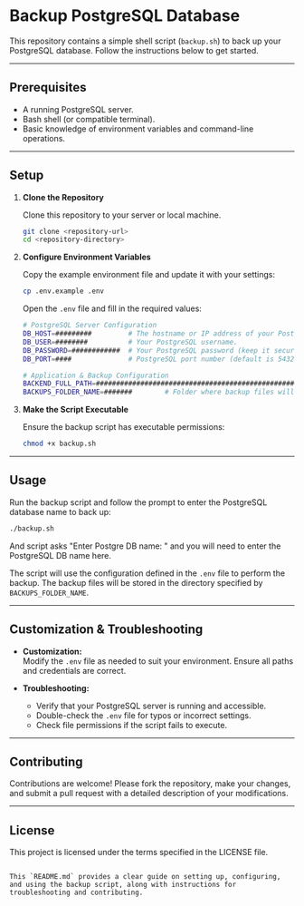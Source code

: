 # Backup PostgreSQL Database

This repository contains a simple shell script (`backup.sh`) to back up your PostgreSQL database. Follow the instructions below to get started.

---

## Prerequisites

- A running PostgreSQL server.
- Bash shell (or compatible terminal).
- Basic knowledge of environment variables and command-line operations.

---

## Setup

1. **Clone the Repository**

   Clone this repository to your server or local machine.

   ```bash
   git clone <repository-url>
   cd <repository-directory>
   ```

2. **Configure Environment Variables**

   Copy the example environment file and update it with your settings:

   ```bash
   cp .env.example .env
   ```

   Open the `.env` file and fill in the required values:

   ```bash
   # PostgreSQL Server Configuration
   DB_HOST=#########         # The hostname or IP address of your PostgreSQL server.
   DB_USER=########          # Your PostgreSQL username.
   DB_PASSWORD=############  # Your PostgreSQL password (keep it secure!).
   DB_PORT=####              # PostgreSQL port number (default is 5432).

   # Application & Backup Configuration
   BACKEND_FULL_PATH=#################################################################  # Absolute path to your backend directory.
   BACKUPS_FOLDER_NAME=#######        # Folder where backup files will be stored.
   ```

3. **Make the Script Executable**

   Ensure the backup script has executable permissions:

   ```bash
   chmod +x backup.sh
   ```

---

## Usage

Run the backup script and follow the prompt to enter the PostgreSQL database name to back up:

```bash
./backup.sh
```

And script asks "Enter Postgre DB name: " and you will need to enter the PostgreSQL DB name here.

The script will use the configuration defined in the `.env` file to perform the backup. The backup files will be stored in the directory specified by `BACKUPS_FOLDER_NAME`.

---

## Customization & Troubleshooting

- **Customization:**  
  Modify the `.env` file as needed to suit your environment. Ensure all paths and credentials are correct.

- **Troubleshooting:**  
  - Verify that your PostgreSQL server is running and accessible.
  - Double-check the `.env` file for typos or incorrect settings.
  - Check file permissions if the script fails to execute.

---

## Contributing

Contributions are welcome! Please fork the repository, make your changes, and submit a pull request with a detailed description of your modifications.

---

## License

This project is licensed under the terms specified in the LICENSE file.
```

This `README.md` provides a clear guide on setting up, configuring, and using the backup script, along with instructions for troubleshooting and contributing.
